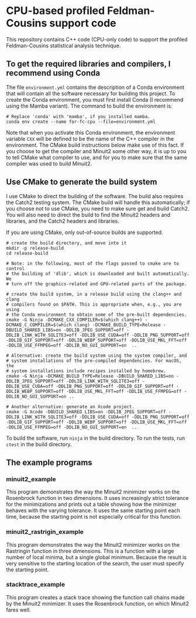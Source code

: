 # CPU-based profiled Feldman-Cousins support code

This repository contains C++ code (CPU-only code) to support the profiled Feldman-Cousins statistical analysis technique.

## To get the required libraries and compilers, I recommend using Conda

The file `environment.yml` contains the description of a Conda environment that will contain all the software necessary for building this project.
To create the Conda environment, you must first install Conda (I recommend using the Mamba variant).
The command to build the environment is:

    # Replace 'conda' with 'mamba', if you installed mamba.
    conda env create --name for-fc-cpu --file=environment.yml

Note that when you activate this Conda environment, the environment variable `CXX` will be defined to be the name of the C++ compiler in the environment.
The CMake build instructions below make use of this fact.
If you choose to get the compiler and Minuit2 some other way, it is up to you to tell CMake what compiler to use, and for you to make sure that the same compiler was used to build Minuit2.

## Use CMake to generate the build system

I use CMake to direct the building of the software.
The build also requires the Catch2 testing system.
The CMake build will handle this automatically; if you choose not to use CMake, you need to make sure get and build Catch2.
You will also need to direct the build to find the Minuit2 headers and libraries, and the Catch2 headers and libraries.

If you are using CMake, only out-of-source builds are supported.

    # create the build directory, and move into it
    mkdir -p release-build
    cd release-build

    # Note: in the following, most of the flags passed to cmake are to control
    # the building of 'dlib', which is downloaded and built automatically. We
    # turn off the graphics-related and GPU-related parts of the package.
    
    # create the build system, in a release build using the clang++ and clang
    # compilers found on $PATH. This is appropriate when, e.g., you are using
    # the Conda environment to obtain some of the pre-built dependencies.
    cmake -G Ninja -DCMAKE_CXX_COMPILER=$(which clang++) -DCMAKE_C_COMPILER=$(which clang) -DCMAKE_BUILD_TYPE=Release -DBUILD_SHARED_LIBS=on -DDLIB_JPEG_SUPPORT=off -DDLIB_LINK_WITH_SQLITE3=off -DDLIB_USE_CUDA=off -DDLIB_PNG_SUPPORT=off -DDLIB_GIF_SUPPORT=off -DDLIB_WEBP_SUPPORT=off -DDLIB_USE_MKL_FFT=off -DDLIB_USE_FFMPEG=off -DDLIB_NO_GUI_SUPPORT=on  ..

    # Alternative: create the build system using the system compiler, and
    # system installations of the pre-compiled dependencies. For macOS, the
    # system installations include recipes installed by homebrew.
    cmake -G Ninja -DCMAKE_BUILD_TYPE=Release -DBUILD_SHARED_LIBS=on -DDLIB_JPEG_SUPPORT=off -DDLIB_LINK_WITH_SQLITE3=off -DDLIB_USE_CUDA=off -DDLIB_PNG_SUPPORT=off -DDLIB_GIF_SUPPORT=off -DDLIB_WEBP_SUPPORT=off -DDLIB_USE_MKL_FFT=off -DDLIB_USE_FFMPEG=off -DDLIB_NO_GUI_SUPPORT=on ..

    # Another alternative: generate an Xcode project.
    cmake -G Xcode -DBUILD_SHARED_LIBS=on -DDLIB_JPEG_SUPPORT=off -DDLIB_LINK_WITH_SQLITE3=off -DDLIB_USE_CUDA=off -DDLIB_PNG_SUPPORT=off -DDLIB_GIF_SUPPORT=off -DDLIB_WEBP_SUPPORT=off -DDLIB_USE_MKL_FFT=off -DDLIB_USE_FFMPEG=off -DDLIB_NO_GUI_SUPPORT=on  ..

    
To build the software, run `ninja` in the build directory.
To run the tests, run `ctest` in the build directory.

## The example programs

### minuit2_example

This program demonstrates the way the Minuit2 minimizer works on the Rosenbrock function in two dimensions.
It uses increasingly strict tolerance for the minimizations and prints out a table showing how the minimizer behaves with the varying tolerance.
It uses the same starting point each time, because the starting point is not especially critical for this function.

###  minuit2_rastrigin_example

This program demonstrates the way the Minuit2 minimizer works on the Rastringin function in three dimensions.
This is a function with a large number of local minima, but a single global minimum.
Because the result is very sensitive to the starting location of the search, the user must specify the starting point.

### stacktrace_example

This program creates a stack trace showing the function call chains made by the Minuit2 minimizer.
It uses the Rosenbrock function, on which Minuit2 fares well.

